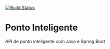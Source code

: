 [![Build Status](https://travis-ci.org/leosilvarj/ponto-inteligente-api.svg?branch=master)](https://travis-ci.org/leosilvarj/ponto-inteligente-api)
# Ponto Inteligente
API de ponto inteligente com Java e Spring Boot
